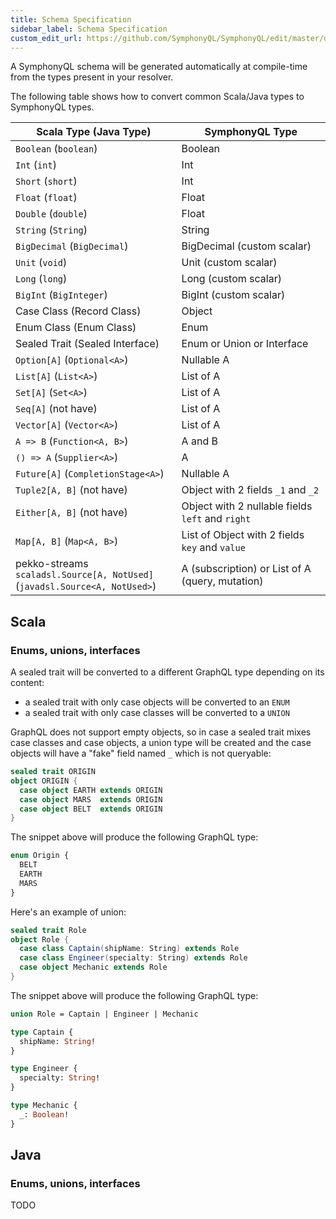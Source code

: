 ```yaml
---
title: Schema Specification
sidebar_label: Schema Specification
custom_edit_url: https://github.com/SymphonyQL/SymphonyQL/edit/master/docs/schema.md
---
```


A SymphonyQL schema will be generated automatically at compile-time from the types present in your resolver.

The following table shows how to convert common Scala/Java types to SymphonyQL types.

| Scala Type (Java Type)                                                         | SymphonyQL Type                                  |
|--------------------------------------------------------------------------------|--------------------------------------------------|
| `Boolean` (`boolean`)                                                          | Boolean                                          |
| `Int` (`int`)                                                                  | Int                                              |
| `Short` (`short`)                                                              | Int                                              |
| `Float` (`float`)                                                              | Float                                            |
| `Double` (`double`)                                                            | Float                                            |
| `String` (`String`)                                                            | String                                           |
| `BigDecimal` (`BigDecimal`)                                                    | BigDecimal (custom scalar)                       |
| `Unit` (`void`)                                                                | Unit (custom scalar)                             |
| `Long` (`long`)                                                                | Long (custom scalar)                             |
| `BigInt` (`BigInteger`)                                                        | BigInt (custom scalar)                           |
| Case Class (Record Class)                                                      | Object                                           |
| Enum Class (Enum Class)                                                        | Enum                                             |
| Sealed Trait (Sealed Interface)                                                | Enum or Union or Interface                       |
| `Option[A]` (`Optional<A>`)                                                    | Nullable A                                       |
| `List[A]` (`List<A>`)                                                          | List of A                                        |
| `Set[A]` (`Set<A>`)                                                            | List of A                                        |
| `Seq[A]` (not have)                                                            | List of A                                        |
| `Vector[A]` (`Vector<A>`)                                                      | List of A                                        |
| `A => B` (`Function<A, B>`)                                                    | A and B                                          |
| `() => A` (`Supplier<A>`)                                                      | A                                                |
| `Future[A]` (`CompletionStage<A>`)                                             | Nullable A                                       |
| `Tuple2[A, B]` (not have)                                                      | Object with 2 fields `_1` and `_2`               |
| `Either[A, B]` (not have)                                                      | Object with 2 nullable fields `left` and `right` |
| `Map[A, B]` (`Map<A, B>`)                                                      | List of Object with 2 fields `key` and `value`   |
| pekko-streams `scaladsl.Source[A, NotUsed]`<br/>(`javadsl.Source<A, NotUsed>`) | A (subscription) or List of A (query, mutation)  |

## Scala

### Enums, unions, interfaces

A sealed trait will be converted to a different GraphQL type depending on its content:

- a sealed trait with only case objects will be converted to an `ENUM`
- a sealed trait with only case classes will be converted to a `UNION`

GraphQL does not support empty objects, so in case a sealed trait mixes case classes and case objects, a union type will be created and the case objects will have a "fake" field named `_` which is not queryable:
```scala
sealed trait ORIGIN
object ORIGIN {
  case object EARTH extends ORIGIN
  case object MARS  extends ORIGIN
  case object BELT  extends ORIGIN
}
```

The snippet above will produce the following GraphQL type:
```graphql
enum Origin {
  BELT
  EARTH
  MARS
}
```

Here's an example of union:
```scala
sealed trait Role
object Role {
  case class Captain(shipName: String) extends Role
  case class Engineer(specialty: String) extends Role
  case object Mechanic extends Role
}
```

The snippet above will produce the following GraphQL type:
```graphql
union Role = Captain | Engineer | Mechanic

type Captain {
  shipName: String!
}

type Engineer {
  specialty: String!
}

type Mechanic {
  _: Boolean!
}
```

## Java

### Enums, unions, interfaces

TODO